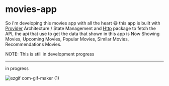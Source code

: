 # movies-app

So i'm developing this movies app with all the heart 😄 this app is built with [Provider](https://pub.dev/packages/provider) Architecture / State Management and [Http](https://pub.dev/packages/http) package to fetch the API, the api that use to get the data that shown in this app is Now Showing Movies, Upcoming Movies, Popular Movies, Similar Movies, Recommendations Movies. 

NOTE: This is still in development progress

---

in progress

![ezgif com-gif-maker (1)](https://user-images.githubusercontent.com/90954993/168543725-7b719361-7576-4a82-972e-a07d91aae606.gif)
